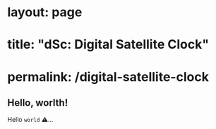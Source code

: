 # layout: page
# title: "dSc: Digital Satellite Clock"
# permalink: /digital-satellite-clock

## Hello, worlth!

Hello `world` :warning:...